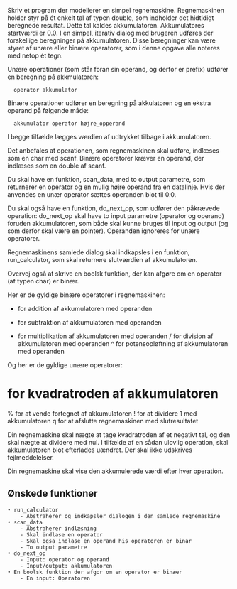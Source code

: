 Skriv et program der modellerer en simpel regnemaskine. Regnemaskinen holder styr på ét enkelt tal af typen double, som indholder det hidtidigt beregnede resultat. Dette tal kaldes akkumulatoren. Akkumulatores startværdi er 0.0. I en simpel, iterativ dialog med brugeren udføres der forskellige beregninger på akkumulatoren. Disse beregninger kan være styret af unære eller binære operatorer, som i denne opgave alle noteres med netop ét tegn.

Unære operationer (som står foran sin operand, og derfor er prefix) udfører en beregning på akkmulatoren:

      operator akkumulator

Binære operationer udfører en beregning på akkulatoren og en ekstra operand på følgende måde:

      akkumulator operator højre_opperand

I begge tilfælde lægges værdien af udtrykket tilbage i akkumulatoren.

Det anbefales at operationen, som regnemaskinen skal udføre, indlæses som en char med scanf. Binære operatorer kræver en operand, der indlæses som en double af scanf.

Du skal have en funktion, scan_data, med to output parametre, som returnerer en operator og en mulig højre operand fra en datalinje. Hvis der anvendes en unær operator sættes operanden blot til 0.0.

Du skal også have en funktion, do_next_op, som udfører den påkrævede operation: do_next_op skal have to input parametre (operator og operand) foruden akkumulatoren, som både skal kunne bruges til input og output (og som derfor skal være en pointer). Operanden ignoreres for unære operatorer.

Regnemaskinens samlede dialog skal indkapsles i en funktion, run_calculator, som skal returnere slutværdien af akkumulatoren.

Overvej også at skrive en boolsk funktion, der kan afgøre om en operator (af typen char) er binær.

Her er de gyldige binære operatorer i regnemaskinen:

  +    for addition af akkumulatoren med operanden
  -    for subtraktion af akkumulatoren med operanden
  *    for multiplikation af akkumulatoren med operanden
  /    for division af akkumulatoren med operanden
  ^    for potensopløftning af akkumulatoren med operanden

Og her er de gyldige unære operatorer:

  #    for kvadratroden af akkumulatoren
  %    for at vende fortegnet af akkumulatoren
  !    for at dividere 1 med akkumulatoren
  q    for at afslutte regnemaskinen med slutresultatet

Din regnemaskine skal nægte at tage kvadratroden af et negativt tal, og den skal nægte at dividere med nul. I tilfælde af en sådan ulovlig operation, skal akkumulatoren blot efterlades uændret. Der skal ikke udskrives fejlmeddelelser.

Din regnemaskine skal vise den akkumulerede værdi efter hver operation.



## Ønskede funktioner
    • run_calculator
        - Abstraherer og indkapsler dialogen i den samlede regnemaskine
    • scan_data
        - Abstraherer indlæsning
        - Skal indlase en operator
        - Skal ogsa indlase en operand his operatoren er binar
        - To output parametre
    • do_next_op
        - Input: operator og operand
        - Input/output: akkumulatoren
    • En boolsk funktion der afgor om en operator er binæer
        - En input: Operatoren 
